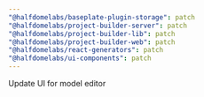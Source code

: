 ```yaml
---
"@halfdomelabs/baseplate-plugin-storage": patch
"@halfdomelabs/project-builder-server": patch
"@halfdomelabs/project-builder-lib": patch
"@halfdomelabs/project-builder-web": patch
"@halfdomelabs/react-generators": patch
"@halfdomelabs/ui-components": patch
---
```


Update UI for model editor
